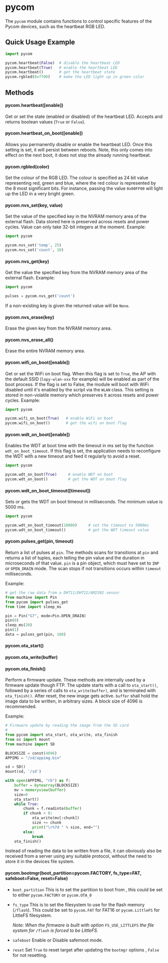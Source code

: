 # pycom

The `pycom` module contains functions to control specific features of the Pycom devices, such as the heartbeat RGB LED.

## Quick Usage Example

```python
import pycom

pycom.heartbeat(False)  # disable the heartbeat LED
pycom.heartbeat(True)   # enable the heartbeat LED
pycom.heartbeat()       # get the heartbeat state
pycom.rgbled(0xff00)    # make the LED light up in green color
```

## Methods

#### pycom.heartbeat\(\[enable\]\)

Get or set the state \(enabled or disabled\) of the heartbeat LED. Accepts and returns boolean values \(`True` or `False`\).

#### pycom.heartbeat\_on\_boot\(\[enable\]\)

Allows you permanently disable or enable the heartbeat LED. Once this setting is set, it will persist between reboots. Note, this only comes into effect on the next boot, it does not stop the already running heartbeat.

#### pycom.rgbled\(color\)

Set the colour of the RGB LED. The colour is specified as 24 bit value representing red, green and blue, where the red colour is represented by the 8 most significant bits. For instance, passing the value `0x00FF00` will light up the LED in a very bright green.

#### pycom.nvs\_set\(key, value\)

Set the value of the specified key in the NVRAM memory area of the external flash. Data stored here is preserved across resets and power cycles. Value can only take 32-bit integers at the moment. Example:

```python
import pycom

pycom.nvs_set('temp', 25)
pycom.nvs_set('count', 10)
```

#### pycom.nvs\_get\(key\)

Get the value the specified key from the NVRAM memory area of the external flash. Example:

```python
import pycom

pulses = pycom.nvs_get('count')
```

If a non-existing key is given the returned value will be `None`.

#### pycom.nvs\_erase\(key\)

Erase the given key from the NVRAM memory area.

#### pycom.nvs\_erase\_all\(\)

Erase the entire NVRAM memory area.

#### pycom.wifi\_on\_boot\(\[enable\]\)

Get or set the WiFi on boot flag. When this flag is set to `True`, the AP with the default SSID \(`lopy-wlan-xxx` for example\) will be enabled as part of the boot process. If the flag is set to False, the module will boot with WiFi disabled until it's enabled by the script via the `WLAN` class. This setting is stored in non-volatile memory which preserves it across resets and power cycles. Example:

```python
import pycom

pycom.wifi_on_boot(True)   # enable WiFi on boot
pycom.wifi_on_boot()       # get the wifi on boot flag
```

#### pycom.wdt\_on\_boot\(\[enable\]\)

Enables the WDT at boot time with the timeout in ms set by the function `wdt_on_boot_timeout`. If this flag is set, the application needs to reconfigure the WDT with a new timeout and feed it regularly to avoid a reset.

```python
import pycom

pycom.wdt_on_boot(True)     # enable WDT on boot
pycom.wdt_on_boot()         # get the WDT on boot flag
```

#### pycom.wdt\_on\_boot\_timeout\(\[timeout\]\)

Sets or gets the WDT on boot timeout in milliseconds. The minimum value is 5000 ms.

```python
import pycom

pycom.wdt_on_boot_timeout(10000)     # set the timeout to 5000ms
pycom.wdt_on_boot_timeout()          # get the WDT timeout value
```

#### pycom.pulses\_get\(pin, timeout\)

Return a list of pulses at `pin`. The methods scans for transitions at `pin` and returns a list of tuples, each telling the pin value and the duration in microseconds of that value. `pin` is a pin object, which must have set to `INP` or `OPEN_DRAIN` mode. The scan stops if not transitions occurs within `timeout` milliseconds.

Example:

```python
# get the raw data from a DHT11/DHT22/AM2302 sensor
from machine import Pin
from pycom import pulses_get
from time import sleep_ms

pin = Pin("G7", mode=Pin.OPEN_DRAIN)
pin(0)
sleep_ms(20)
pin(1)
data = pulses_get(pin, 100)
```

#### pycom.ota\_start\(\)

#### pycom.ota\_write\(buffer\)

#### pycom.ota\_finish\(\)

Perform a firmware update. These methods are internally used by a firmware update though FTP. The update starts with a call to `ota_start()`, followed by a series of calls to `ota_write(buffer)`, and is terminated with `ota_finish()`. After reset, the new image gets active. `buffer` shall hold the image data to be written, in arbitrary sizes. A block size of 4096 is recommended.

Example:

```python
# Firmware update by reading the image from the SD card
#
from pycom import ota_start, ota_write, ota_finish
from os import mount
from machine import SD

BLOCKSIZE = const(4096)
APPIMG = "/sd/appimg.bin"

sd = SD()
mount(sd, '/sd')

with open(APPIMG, "rb") as f:
    buffer = bytearray(BLOCKSIZE)
    mv = memoryview(buffer)
    size=0
    ota_start()
    while True:
        chunk = f.readinto(buffer)
        if chunk > 0:
            ota_write(mv[:chunk])
            size += chunk
            print("\r%7d " % size, end="")
        else:
            break
    ota_finish()
```

Instead of reading the data to be written from a file, it can obviously also be received from a server using any suitable protocol, without the need to store it in the devices file system.

#### pycom.bootmgr\(boot\_partition=pycom.FACTORY, fs\_type=FAT, safeboot=False, reset=False\)

* `boot_partition` This is to set the partition to boot from , this could be set to either `pycom.FACTORY` or `pycom.OTA_0`
* `fs_type` This is to set the filesystem to use for the flash memory \(`/flash`\). This could be set to `pycom.FAT` for FAT16 or `pycom.LittleFS` for LittleFS filesystem.

  _Note: When the firmware is built with option_ `FS_USE_LITTLEFS` _the file system for_ `/flash` _is forced to be LittleFS._

* `safeboot` Enable or Disable safemoot mode.
* `reset` Set `True` to reset target after updating the `bootmgr` options , `False` for not resetting.

